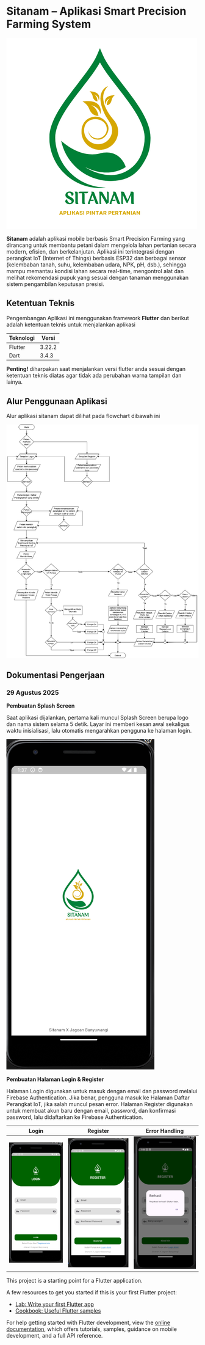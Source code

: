 # Sitanam – Aplikasi Smart Precision Farming System

![Logo Sitanam](assets/images/logositanam.png)

**Sitanam** adalah aplikasi mobile berbasis Smart Precision Farming yang dirancang untuk membantu petani dalam mengelola lahan pertanian secara modern, efisien, dan berkelanjutan. Aplikasi ini terintegrasi dengan perangkat IoT (Internet of Things) berbasis ESP32 dan berbagai sensor (kelembaban tanah, suhu, kelembaban udara, NPK, pH, dsb.), sehingga mampu memantau kondisi lahan secara real-time, mengontrol alat dan melihat rekomendasi pupuk yang sesuai dengan tanaman menggunakan sistem pengambilan keputusan presisi.

## Ketentuan Teknis
Pengembangan Aplikasi ini menggunakan framework **Flutter** dan berikut adalah ketentuan teknis untuk menjalankan aplikasi

| Teknologi | Versi     |
|-----------|-----------|
| Flutter   | 3.22.2      |
| Dart      | 3.4.3    | 

**Penting!** diharpakan saat menjalankan versi flutter anda sesuai dengan ketentuan teknis diatas agar tidak ada perubahan warna tampilan dan lainya.

## Alur Penggunaan Aplikasi
Alur aplikasi sitanam dapat dilihat pada flowchart dibawah ini

![alur sistem](assets/images/alur.png)<p>


## Dokumentasi Pengerjaan

### 29 Agustus 2025

**Pembuatan Splash Screen**<p>
Saat aplikasi dijalankan, pertama kali muncul Splash Screen berupa logo dan nama sistem selama 5 detik. Layar ini memberi kesan awal sekaligus waktu inisialisasi, lalu otomatis mengarahkan pengguna ke halaman login.<p>

![Logo Sitanam](dok/1.png)

**Pembuatan Halaman Login & Register**<p>
Halaman Login digunakan untuk masuk dengan email dan password melalui Firebase Authentication. Jika benar, pengguna masuk ke Halaman Daftar Perangkat IoT, jika salah muncul pesan error.
Halaman Register digunakan untuk membuat akun baru dengan email, password, dan konfirmasi password, lalu didaftarkan ke Firebase Authentication.

| Login | Register | Error Handling |
|----------|----------|----------|
| ![Gambar 1](dok/2.png) | ![Gambar 2](dok/3.png) | ![Gambar 3](dok/4.png) |




This project is a starting point for a Flutter application.

A few resources to get you started if this is your first Flutter project:

- [Lab: Write your first Flutter app](https://docs.flutter.dev/get-started/codelab)
- [Cookbook: Useful Flutter samples](https://docs.flutter.dev/cookbook)

For help getting started with Flutter development, view the
[online documentation](https://docs.flutter.dev/), which offers tutorials,
samples, guidance on mobile development, and a full API reference.
